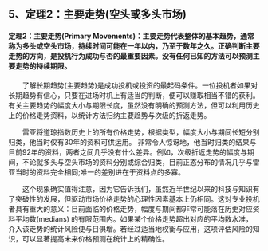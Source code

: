 ## 5、定理2：主要走势(空头或多头市场)

#### 定理2：主要走势(Primary Movements)：主要走势代表整体的基本趋势，通常称为多头或空头市场，持续时间可能在一年以内，乃至于数年之久。正确判断主要走势的方向，是投机行为成功与否的最重要因素。没有任何已知的方法可以预测主要走势的持续期限。

　　了解长期趋势(主要趋势)是成功投机或投资的最起码条件。一位投机者如果对长期趋势有信心，只要在进场时机上有适当的判断，便可以赚取相当不错的获利。有关主要趋势的幅度大小与期限长度，虽然没有明确的预测方法，但可以利用历史上的价格走势资料，以统计方法归纳主要趋势与次级的折返走势。

　　雷亚将道琼指数历史上的所有价格走势，根据类型，幅度大小与期间长短分别归类，他当时仅有30年的资料可供运用。 非常令人惊讶地，他当时归类的结果与目前92年的资料，两者之间几乎没有什么差异。例如，次级折返走势的幅度与期间，不论就多头与空头市场的资料分别或综合归类，目前正态分布的情况几乎与雷亚当时的资料完全相同;唯一的差别进在于资料点的多寡。

　　这个现象确实值得注意，因为它告诉我们，虽然近半世纪以来的科技与知识有了突破性的发展，但驱动市场价格走势的心理性因素基本上仍相同。这对专业投机者具有重大的意义：目前面临的价格走势，幅度与期间都非常可能落在历史对应资料平均数(medians) 的有限范围内。如果某个价格走势超出对应的平均数水准，介入该走势的统计风险便与日俱增。若经过适当地权衡与应用，这项评估风险的知识，可以显著提高未来价格预测在统计上的精确性。
